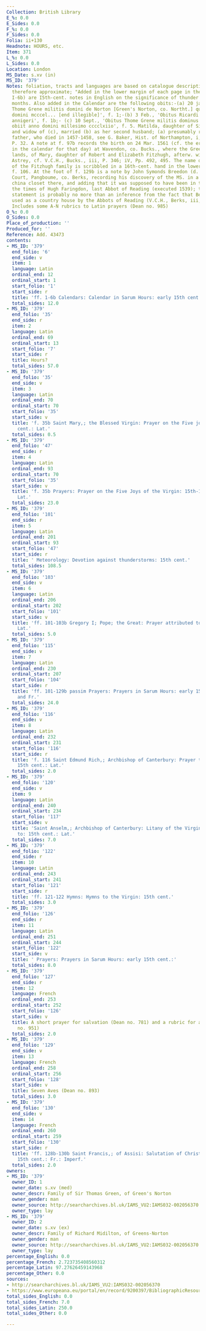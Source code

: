 ```yaml
---
Collection: British Library
E_%: 0.0
E_Sides: 0.0
F_%: 0.0
F_Sides: 0.0
Folia: ii+130
Headnote: HOURS, etc.
Item: 371
L_%: 0.0
L_Sides: 0.0
Location: London
MS_Date: s.xv (in)
MS_ID: '379'
Notes: foliation, tracts and languages are based on catalogue description and are
  therefore approximate; "Added in the lower margin of each page in the Calendar (ff.
  I-6b) are I5th-cent. notes in English on the significance of thunder in the various
  months. Also added in the Calendar are the following obits:-(a) 20 jan., 'Obitus
  Thome Grene militis domini de Norton [Green's Norton, co. Northt.] qui obiit anno
  domini mcccel... [end illegible]', f. 1;-(b) 3 Feb., 'Obitus Ricardi Midilton uenerabilis
  annigeri', f. 1b;- (c) 10 Sept., 'Obitus Thome Grene militis dominus de Norton qui
  obiit anno domini millesimo cccclxiio', f. 5. Matilda, daughter of Sir John Throgmorton
  and widow of (c), married (b) as her second husband; (a) presumably refers to (c)'s
  father, who died in 1457-1458, see G. Baker, Hist. of Northampton, i, 1822-1830,
  P. 32. A note at f. 97b records the birth on 24 Mar. 1561 (cf. the erased entry
  in the calendar for that day) at Wavendon, co. Bucks., where the Green family owned
  lands, of Mary, daughter of Robert and Elizabeth Fitzhugh, afterw. wife of William
  Astrey, cf. V.C.H., Bucks., iii, P. 346; iV, Pp. 492, 495. The name of another member
  of the Fitzhugh family is scribbled in a 16th-cent. hand in the lower margin of
  f. 106. At the foot of f. 129b is a note by John Symonds Breedon (d. 1838), of Bere
  Court, Pangboume, co. Berks, recording his discovery of the MS. in a drawer in the
  china closet there, and adding that it was supposed to have been in the house since
  the times of Hugh Faringdon, last Abbot of Reading (executed 1539); this latter
  statement is probably no more than an inference from the fact that Bere Court was
  used as a country house by the Abbots of Reading (V.C.H., Berks, iii, P. 303)."
  Includes some A-N rubrics to Latin prayers (Dean no. 985)
O_%: 0.0
O_Sides: 0.0
Place_of_production: ''
Produced_for: ''
Reference: Add. 43473
contents:
- MS_ID: '379'
  end_folio: '6'
  end_side: v
  item: 1
  language: Latin
  ordinal_end: 12
  ordinal_start: 1
  start_folio: '1'
  start_side: r
  title: 'ff. 1-6b Calendars: Calendar in Sarum Hours: early 15th cent.: Lat.'
  total_sides: 12.0
- MS_ID: '379'
  end_folio: '35'
  end_side: r
  item: 2
  language: Latin
  ordinal_end: 69
  ordinal_start: 13
  start_folio: '7'
  start_side: r
  title: Hours?
  total_sides: 57.0
- MS_ID: '379'
  end_folio: '35'
  end_side: v
  item: 3
  language: Latin
  ordinal_end: 70
  ordinal_start: 70
  start_folio: '35'
  start_side: v
  title: 'f. 35b Saint Mary,; the Blessed Virgin: Prayer on the Five joys of: 15th-16th
    cent.: Lat.'
  total_sides: 0.5
- MS_ID: '379'
  end_folio: '47'
  end_side: r
  item: 4
  language: Latin
  ordinal_end: 93
  ordinal_start: 70
  start_folio: '35'
  start_side: v
  title: 'f. 35b Prayers: Prayer on the Five Joys of the Virgin: 15th-16th centt.:
    Lat.'
  total_sides: 23.0
- MS_ID: '379'
  end_folio: '101'
  end_side: r
  item: 5
  language: Latin
  ordinal_end: 201
  ordinal_start: 93
  start_folio: '47'
  start_side: r
  title: ' Meteorology: Devotion against thunderstorms: 15th cent.'
  total_sides: 108.5
- MS_ID: '379'
  end_folio: '103'
  end_side: v
  item: 6
  language: Latin
  ordinal_end: 206
  ordinal_start: 202
  start_folio: '101'
  start_side: v
  title: 'ff. 101-103b Gregory I; Pope; the Great: Prayer attributed to: 15th cent.:
    Lat.'
  total_sides: 5.0
- MS_ID: '379'
  end_folio: '115'
  end_side: v
  item: 7
  language: Latin
  ordinal_end: 230
  ordinal_start: 207
  start_folio: '104'
  start_side: r
  title: 'ff. 101-129b passim Prayers: Prayers in Sarum Hours: early 15th cent.: Lat.
    and Fr.'
  total_sides: 24.0
- MS_ID: '379'
  end_folio: '116'
  end_side: v
  item: 8
  language: Latin
  ordinal_end: 232
  ordinal_start: 231
  start_folio: '116'
  start_side: r
  title: 'f. 116 Saint Edmund Rich,; Archbishop of Canterbury: Prayer to St John Evangelist:
    15th cent.: Lat.'
  total_sides: 2.0
- MS_ID: '379'
  end_folio: '120'
  end_side: v
  item: 9
  language: Latin
  ordinal_end: 240
  ordinal_start: 234
  start_folio: '117'
  start_side: v
  title: 'Saint Anselm,; Archbishop of Canterbury: Litany of the Virgin, attributed
    to: 15th cent.: Lat.'
  total_sides: 7.0
- MS_ID: '379'
  end_folio: '122'
  end_side: r
  item: 10
  language: Latin
  ordinal_end: 243
  ordinal_start: 241
  start_folio: '121'
  start_side: r
  title: 'ff. 121-122 Hymns: Hymns to the Virgin: 15th cent.'
  total_sides: 3.0
- MS_ID: '379'
  end_folio: '126'
  end_side: r
  item: 11
  language: Latin
  ordinal_end: 251
  ordinal_start: 244
  start_folio: '122'
  start_side: v
  title: ' Prayers: Prayers in Sarum Hours: early 15th cent.:'
  total_sides: 8.0
- MS_ID: '379'
  end_folio: '127'
  end_side: r
  item: 12
  language: French
  ordinal_end: 253
  ordinal_start: 252
  start_folio: '126'
  start_side: v
  title: A short prayer for salvation (Dean no. 781) and a rubric for absolution (Dean
    no. 951)
  total_sides: 2.0
- MS_ID: '379'
  end_folio: '129'
  end_side: v
  item: 13
  language: French
  ordinal_end: 258
  ordinal_start: 256
  start_folio: '128'
  start_side: v
  title: Seven Aves (Dean no. 893)
  total_sides: 3.0
- MS_ID: '379'
  end_folio: '130'
  end_side: v
  item: 14
  language: French
  ordinal_end: 260
  ordinal_start: 259
  start_folio: '130'
  start_side: r
  title: 'ff. 128b-130b Saint Francis,; of Assisi: Salutation of Christ attrib. to:
    15th cent.: Fr.: Imperf.'
  total_sides: 2.0
owners:
- MS_ID: '379'
  owner_ID: 1
  owner_date: s.xv (med)
  owner_descr: Family of Sir Thomas Green, of Green's Norton
  owner_gender: man
  owner_source: http://searcharchives.bl.uk/IAMS_VU2:IAMS032-002056370
  owner_type: lay
- MS_ID: '379'
  owner_ID: 2
  owner_date: s.xv (ex)
  owner_descr: Family of Richard Midilton, of Greens-Norton
  owner_gender: man
  owner_source: http://searcharchives.bl.uk/IAMS_VU2:IAMS032-002056370
  owner_type: lay
percentage_English: 0.0
percentage_French: 2.723735408560312
percentage_Latin: 97.27626459143968
percentage_Other: 0.0
sources:
- http://searcharchives.bl.uk/IAMS_VU2:IAMS032-002056370
- https://www.europeana.eu/portal/en/record/9200397/BibliographicResource_3000126256035.html
total_sides_English: 0.0
total_sides_French: 7.0
total_sides_Latin: 250.0
total_sides_Other: 0.0

---
```

